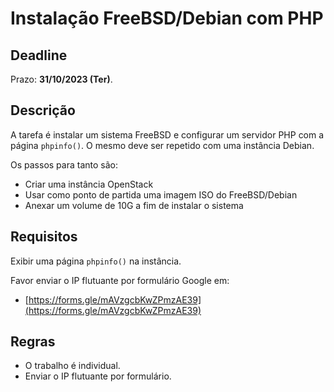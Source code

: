 # Instalação FreeBSD/Debian com PHP

## Deadline

Prazo: **31/10/2023 (Ter)**.

## Descrição

A tarefa é instalar um sistema FreeBSD e configurar um servidor PHP com a página ``phpinfo()``. O mesmo deve ser repetido com uma instância Debian.

Os passos para tanto são:
- Criar uma instância OpenStack
- Usar como ponto de partida uma imagem ISO do FreeBSD/Debian
- Anexar um volume de 10G a fim de instalar o sistema

## Requisitos

Exibir uma página ``phpinfo()`` na instância.

Favor enviar o IP flutuante por formulário Google em:
- [https://forms.gle/mAVzgcbKwZPmzAE39](https://forms.gle/mAVzgcbKwZPmzAE39)

## Regras
- O trabalho é individual.
- Enviar o IP flutuante por formulário.
